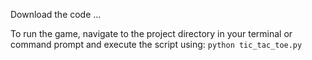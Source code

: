 Download the code ... 

To run the game, navigate to the project directory in your terminal or command prompt and execute the script using:
`python tic_tac_toe.py`
